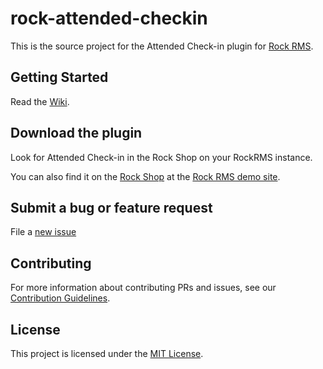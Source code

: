 # rock-attended-checkin

This is the source project for the Attended Check-in plugin for [Rock RMS](http://rockrms.com).

## Getting Started

Read the [Wiki](./wiki).

## Download the plugin

Look for Attended Check-in in the Rock Shop on your RockRMS instance.  

You can also find it on the [Rock Shop](http://rock.rocksolidchurchdemo.com/page/4306?PackageId=32) at the [Rock RMS demo site](http://rock.rocksolidchurchdemo.com).

## Submit a bug or feature request

File a [new issue](./issues/new)

## Contributing

For more information about contributing PRs and issues, see our [Contribution Guidelines](./CONTRIBUTING.md).

## License

This project is licensed under the [MIT License](./LICENSE.md).

